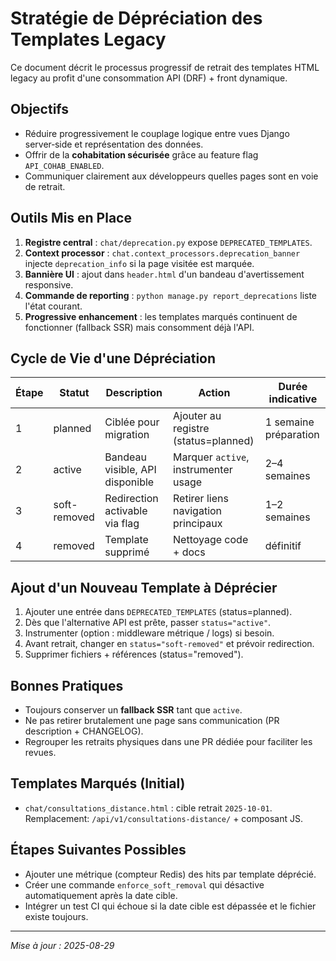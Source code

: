 # Stratégie de Dépréciation des Templates Legacy

Ce document décrit le processus progressif de retrait des templates HTML legacy au profit d'une consommation API (DRF) + front dynamique.

## Objectifs
- Réduire progressivement le couplage logique entre vues Django server‑side et représentation des données.
- Offrir de la **cohabitation sécurisée** grâce au feature flag `API_COHAB_ENABLED`.
- Communiquer clairement aux développeurs quelles pages sont en voie de retrait.

## Outils Mis en Place
1. **Registre central** : `chat/deprecation.py` expose `DEPRECATED_TEMPLATES`.
2. **Context processor** : `chat.context_processors.deprecation_banner` injecte `deprecation_info` si la page visitée est marquée.
3. **Bannière UI** : ajout dans `header.html` d'un bandeau d'avertissement responsive.
4. **Commande de reporting** : `python manage.py report_deprecations` liste l'état courant.
5. **Progressive enhancement** : les templates marqués continuent de fonctionner (fallback SSR) mais consomment déjà l'API.

## Cycle de Vie d'une Dépréciation
| Étape | Statut | Description | Action | Durée indicative |
|-------|--------|-------------|--------|------------------|
| 1 | planned | Ciblée pour migration | Ajouter au registre (status=planned) | 1 semaine préparation |
| 2 | active | Bandeau visible, API disponible | Marquer `active`, instrumenter usage | 2–4 semaines |
| 3 | soft-removed | Redirection activable via flag | Retirer liens navigation principaux | 1–2 semaines |
| 4 | removed | Template supprimé | Nettoyage code + docs | définitif |

## Ajout d'un Nouveau Template à Déprécier
1. Ajouter une entrée dans `DEPRECATED_TEMPLATES` (status=planned).
2. Dès que l'alternative API est prête, passer `status="active"`.
3. Instrumenter (option : middleware métrique / logs) si besoin.
4. Avant retrait, changer en `status="soft-removed"` et prévoir redirection.
5. Supprimer fichiers + références (status="removed").

## Bonnes Pratiques
- Toujours conserver un **fallback SSR** tant que `active`.
- Ne pas retirer brutalement une page sans communication (PR description + CHANGELOG).
- Regrouper les retraits physiques dans une PR dédiée pour faciliter les revues.

## Templates Marqués (Initial)
- `chat/consultations_distance.html` : cible retrait `2025-10-01`. Remplacement: `/api/v1/consultations-distance/` + composant JS.

## Étapes Suivantes Possibles
- Ajouter une métrique (compteur Redis) des hits par template déprécié.
- Créer une commande `enforce_soft_removal` qui désactive automatiquement après la date cible.
- Intégrer un test CI qui échoue si la date cible est dépassée et le fichier existe toujours.

---
_Mise à jour : 2025-08-29_
